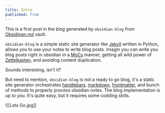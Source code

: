 ```yaml
---
title: Intro
published: True
---
```


This is a first post in the blog generated by `obsidian-blog` from [Obsidinan.md][obsidian] vault.

`obsidian-blog` is a simple static site generator like [Jekyll][jekyll] written in Python, allows you to use your notes to write blog posts. Imagin you can write you blog posts right in obsidian in a [MoCs][moc] manner, getting all wild power of [Zettelkasten][zettelkasten], and avoiding content duplication.

Sounds interesting, isn't it?

But need to mention, `obsidian-blog` is not a ready to go blog, it's a static site generator orchestrates [handlebars][handlebars], [markdown][markdown], [frontmatter][frontmatter],  and bunch of methods to properly process obsidian notes. The blog implementation is up to you. It's quite easy, but it requires some codding skills.

![[Lets Go.jpg]]

[obsidian]: https://obsidian.md/
[jekyll]: https://jekyllrb.com/
[moc]: https://www.youtube.com/watch?v=7GqQKCT0PZ4
[zettelkasten]: https://en.wikipedia.org/wiki/Niklas_Luhmann#Note-taking_system_(Zettelkasten)
[handlebars]: https://handlebarsjs.com/
[markdown]: https://daringfireball.net/projects/markdown/
[frontmatter]: https://jekyllrb.com/docs/front-matter/
